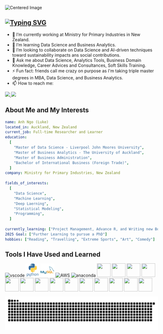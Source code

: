 <img class="center" height="350" src="https://www.savagept.com/wp-content/uploads/2016/10/Depositphotos_58116935_l-2015-1030x715.jpg" alt="Centered Image">

## [![Typing SVG](https://readme-typing-svg.herokuapp.com?font=Times+New+Roman&color=000000&size=25&lines=Kia+Ora+Everyone+👋)](https://git.io/typing-svg)

- 🔭 I’m currently working at Ministry for Primary Industries in New Zealand.
- 🌱 I’m learning Data Science and Business Analytics.
- 👯 I’m looking to collaborate on Data Science and AI-driven techniques toward sustainability impacts ans social contributions.
- 💬 Ask me about Data Science, Analytics Tools, Business Domain Knowledge, Career Advices and Consultances, Soft Skills Training.
- ⚡ Fun fact: friends call me crazy on purpose as I'm taking triple master degrees in MBA, Data Science, and Business Analytics.
- 📫 How to reach me:
</p>
<a href="https://www.linkedin.com/in/ngoquocduyanh/">
  <img height="50" src="https://img.icons8.com/?size=100&id=xuvGCOXi8Wyg&format=png&color=000000"/>
<a href="anh.ngo@yseali.fulbright.edu.vn">
  <img height="50" src="https://img.icons8.com/?size=100&id=czpd3OfwK2l4&format=png&color=000000"/>
</a>
  
## About Me and My Interests

```yaml
name: Anh Ngo (Luke)
located_in: Auckland, New Zealand
current_job: Full-time Researcher and Learner
education:
  [
    "Master of Data Science - Liverpool John Moores University",
    "Master of Business Analytics - The University of Auckland",
    "Master of Business Administration",
    "Bachelor of International Business (Foreign Trade)",
  ]
company: Ministry for Primary Industries, New Zealand

fields_of_interests:
  [
    "Data Science",
    "Machine Learning",
    "Deep Laerning",
    "Statistical Modeling",
    "Programming",
  ]

currently_learning: ["Project Management, Advance R, and Writing new Book"]
2025 Goal: ["Further Learning to pursue a PhD"]
hobbies: ["Reading", "Travelling", "Extreme Sports", "Art", "Comedy"]
```
## Tools I Have Used and Learned

<p align="left">
<img src="https://cdn.jsdelivr.net/gh/devicons/devicon/icons/vscode/vscode-original.svg" alt="vscode" width="45" height="45"/>
<img src="https://raw.githubusercontent.com/devicons/devicon/master/icons/python/python-original-wordmark.svg" alt="python" width="45" height="45"/>
<img src="https://raw.githubusercontent.com/devicons/devicon/master/icons/mysql/mysql-original-wordmark.svg" alt="MySQL" width="45" height="45"/>
<img src="https://camo.githubusercontent.com/d1d6660d91705d2695d741aec261a7418673976a26744d691c4ef8d17b511093/68747470733a2f2f63646e2e6a7364656c6976722e6e65742f67682f64657669636f6e732f64657669636f6e2f69636f6e732f616d617a6f6e77656273657276696365732f616d617a6f6e77656273657276696365732d706c61696e2d776f72646d61726b2e737667" alt="AWS" width="45" height="45"/>
<img src="https://cdn.jsdelivr.net/gh/devicons/devicon@latest/icons/anaconda/anaconda-original.svg" alt="anaconda" width="45" height="45"/>
<img src="https://cdn.jsdelivr.net/gh/devicons/devicon@latest/icons/rstudio/rstudio-original.svg" width="45" height="45"/>
<img src="https://cdn.jsdelivr.net/gh/devicons/devicon@latest/icons/spss/spss-original.svg" width="45" height="45"/>
<img src="https://cdn.jsdelivr.net/gh/devicons/devicon@latest/icons/microsoftsqlserver/microsoftsqlserver-original-wordmark.svg" width="45" height="45"/>
<img src="https://cdn.jsdelivr.net/gh/devicons/devicon@latest/icons/azure/azure-original-wordmark.svg" width="45" height="45"/>
<img src="https://cdn.jsdelivr.net/gh/devicons/devicon@latest/icons/canva/canva-original.svg" width="45" height="45"/>
<img src="https://cdn.jsdelivr.net/gh/devicons/devicon@latest/icons/jupyter/jupyter-original.svg" width="45" height="45"/>
<img src="https://cdn.jsdelivr.net/gh/devicons/devicon@latest/icons/photoshop/photoshop-original.svg" width="45" height="45"/>
<img src="https://cdn.jsdelivr.net/gh/devicons/devicon@latest/icons/r/r-original.svg" width="45" height="45"/>
<img src="https://cdn.jsdelivr.net/gh/devicons/devicon@latest/icons/salesforce/salesforce-original.svg" width="45" height="45"/>
<img src="https://cdn.jsdelivr.net/gh/devicons/devicon@latest/icons/trello/trello-original.svg" width="45" height="45"/>
<img src="https://cdn.jsdelivr.net/gh/devicons/devicon@latest/icons/wordpress/wordpress-original.svg" width="45" height="45"/>
<img src="https://cdn.jsdelivr.net/gh/devicons/devicon@latest/icons/yaml/yaml-original.svg" width="45" height="45"/>
<img src="https://upload.vectorlogo.zone/logos/microsoft_powerbi/images/985205ac-fb3d-4c80-97f4-7bc0fec8c67d.svg" width="45" height="45"/>
<img src="https://img.icons8.com/?size=100&id=JIca3PdDDoXN&format=png&color=000000" width="45" height="45"/>
</p>

<picture>
  <source media="(prefers-color-scheme: dark)" srcset="https://raw.githubusercontent.com/ivansaul/ivansaul/output/github-contribution-grid-snake-dark.svg">
  <source media="(prefers-color-scheme: light)" srcset="https://raw.githubusercontent.com/ivansaul/ivansaul/output/github-contribution-grid-snake.svg">
  <img alt="snake animation" src="https://raw.githubusercontent.com/ivansaul/ivansaul/output/github-contribution-grid-snake.svg">
  </picture>
